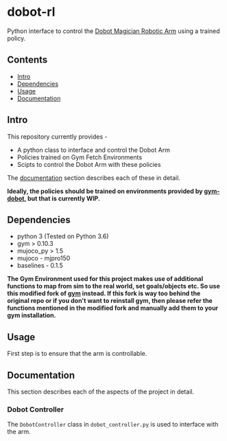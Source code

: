 # dobot-rl
Python interface to control the [Dobot Magician Robotic Arm](https://www.dobot.cc/dobot-magician/product-overview.html) using a trained policy.

Contents
--------
- [Intro](#intro)
- [Dependencies](#dependencies)
- [Usage](#usage)
- [Documentation](#documentation)

## Intro
This repository currently provides - 
 - A python class to interface and control the Dobot Arm
 - Policies trained on Gym Fetch Environments
 - Scipts to control the Dobot Arm with these policies
 
 The [documentation](#documentation) section describes each of these in detail.
 
 **Ideally, the policies should be trained on environments provided by [gym-dobot](https://github.com/WarrG3X/gym-dobot), but that is currently WIP.**

## Dependencies
  - python 3 (Tested on Python 3.6)
  - gym > 0.10.3
  - mujoco_py > 1.5
  - mujoco - mjpro150
  - baselines - 0.1.5
  
**The Gym Environment used for this project makes use of additional functions to map from sim to the real world, set goals/objects etc. So use this modified fork of [gym](https://github.com/WarrG3X/gym) instead. If this fork is way too behind the original repo or if you don't want to reinstall gym, then please refer the functions mentioned in the modified fork and manually add them to your gym installation.**

## Usage
First step is to ensure that the arm is controllable.

## Documentation
This section describes each of the aspects of the project in detail.

### Dobot Controller
The ``DobotController`` class in ``dobot_controller.py`` is used to interface with the arm.
